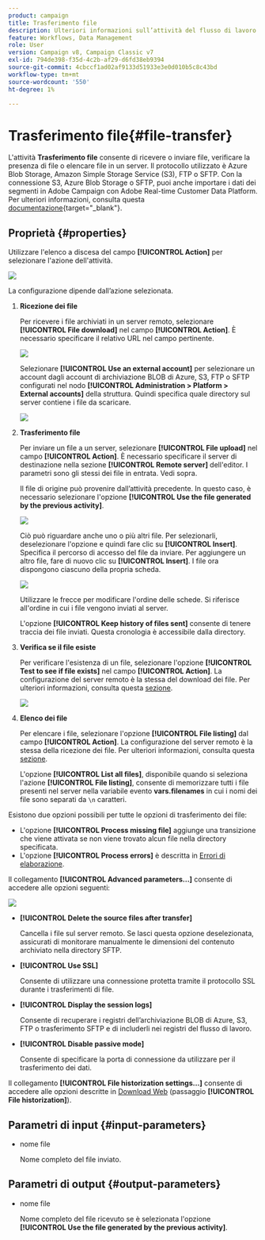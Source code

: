 ```yaml
---
product: campaign
title: Trasferimento file
description: Ulteriori informazioni sull’attività del flusso di lavoro Trasferimento file
feature: Workflows, Data Management
role: User
version: Campaign v8, Campaign Classic v7
exl-id: 794de398-f35d-4c2b-af29-d6fd38eb9394
source-git-commit: 4cbccf1ad02af9133d51933e3e0d010b5c8c43bd
workflow-type: tm+mt
source-wordcount: '550'
ht-degree: 1%

---
```


# Trasferimento file{#file-transfer}

L&#39;attività **Trasferimento file** consente di ricevere o inviare file, verificare la presenza di file o elencare file in un server. Il protocollo utilizzato è Azure Blob Storage, Amazon Simple Storage Service (S3), FTP o SFTP.
Con la connessione S3, Azure Blob Storage o SFTP, puoi anche importare i dati dei segmenti in Adobe Campaign con Adobe Real-time Customer Data Platform. Per ulteriori informazioni, consulta questa [documentazione](https://experienceleague.adobe.com/docs/experience-platform/destinations/catalog/email-marketing/adobe-campaign.html){target="_blank"}.

## Proprietà {#properties}

Utilizzare l&#39;elenco a discesa del campo **[!UICONTROL Action]** per selezionare l&#39;azione dell&#39;attività.

![](assets/file_transfert_action.png)

La configurazione dipende dall’azione selezionata.

1. **Ricezione dei file**

   Per ricevere i file archiviati in un server remoto, selezionare **[!UICONTROL File download]** nel campo **[!UICONTROL Action]**. È necessario specificare il relativo URL nel campo pertinente.

   ![](assets/file_transfert_edit.png)

   Selezionare **[!UICONTROL Use an external account]** per selezionare un account dagli account di archiviazione BLOB di Azure, S3, FTP o SFTP configurati nel nodo **[!UICONTROL Administration > Platform > External accounts]** della struttura. Quindi specifica quale directory sul server contiene i file da scaricare.

   ![](assets/file_transfert_edit_external.png)

1. **Trasferimento file**

   Per inviare un file a un server, selezionare **[!UICONTROL File upload]** nel campo **[!UICONTROL Action]**. È necessario specificare il server di destinazione nella sezione **[!UICONTROL Remote server]** dell&#39;editor. I parametri sono gli stessi dei file in entrata. Vedi sopra.

   Il file di origine può provenire dall’attività precedente. In questo caso, è necessario selezionare l&#39;opzione **[!UICONTROL Use the file generated by the previous activity]**.

   ![](assets/file_transfert_edit_send.png)

   Ciò può riguardare anche uno o più altri file. Per selezionarli, deselezionare l&#39;opzione e quindi fare clic su **[!UICONTROL Insert]**. Specifica il percorso di accesso del file da inviare. Per aggiungere un altro file, fare di nuovo clic su **[!UICONTROL Insert]**. I file ora dispongono ciascuno della propria scheda.

   ![](assets/file_transfert_source.png)

   Utilizzare le frecce per modificare l&#39;ordine delle schede. Si riferisce all&#39;ordine in cui i file vengono inviati al server.

   L&#39;opzione **[!UICONTROL Keep history of files sent]** consente di tenere traccia dei file inviati. Questa cronologia è accessibile dalla directory.

1. **Verifica se il file esiste**

   Per verificare l&#39;esistenza di un file, selezionare l&#39;opzione **[!UICONTROL Test to see if file exists]** nel campo **[!UICONTROL Action]**. La configurazione del server remoto è la stessa del download dei file. Per ulteriori informazioni, consulta questa [sezione](#properties).

   ![](assets/file_transfert_edit_test.png)

1. **Elenco dei file**

   Per elencare i file, selezionare l&#39;opzione **[!UICONTROL File listing]** dal campo **[!UICONTROL Action]**. La configurazione del server remoto è la stessa della ricezione dei file. Per ulteriori informazioni, consulta questa [sezione](#properties).

   L&#39;opzione **[!UICONTROL List all files]**, disponibile quando si seleziona l&#39;azione **[!UICONTROL File listing]**, consente di memorizzare tutti i file presenti nel server nella variabile evento **vars.filenames** in cui i nomi dei file sono separati da `\n` caratteri.

Esistono due opzioni possibili per tutte le opzioni di trasferimento dei file:

* L&#39;opzione **[!UICONTROL Process missing file]** aggiunge una transizione che viene attivata se non viene trovato alcun file nella directory specificata.
* L&#39;opzione **[!UICONTROL Process errors]** è descritta in [Errori di elaborazione](monitor-workflow-execution.md#processing-errors).

Il collegamento **[!UICONTROL Advanced parameters...]** consente di accedere alle opzioni seguenti:

![](assets/file_transfert_advanced.png)

* **[!UICONTROL Delete the source files after transfer]**

  Cancella i file sul server remoto. Se lasci questa opzione deselezionata, assicurati di monitorare manualmente le dimensioni del contenuto archiviato nella directory SFTP.

* **[!UICONTROL Use SSL]**

  Consente di utilizzare una connessione protetta tramite il protocollo SSL durante i trasferimenti di file.

* **[!UICONTROL Display the session logs]**

  Consente di recuperare i registri dell’archiviazione BLOB di Azure, S3, FTP o trasferimento SFTP e di includerli nei registri del flusso di lavoro.

* **[!UICONTROL Disable passive mode]**

  Consente di specificare la porta di connessione da utilizzare per il trasferimento dei dati.

Il collegamento **[!UICONTROL File historization settings...]** consente di accedere alle opzioni descritte in [Download Web](web-download.md) (passaggio **[!UICONTROL File historization]**).

## Parametri di input {#input-parameters}

* nome file

  Nome completo del file inviato.

## Parametri di output {#output-parameters}

* nome file

  Nome completo del file ricevuto se è selezionata l&#39;opzione **[!UICONTROL Use the file generated by the previous activity]**.
